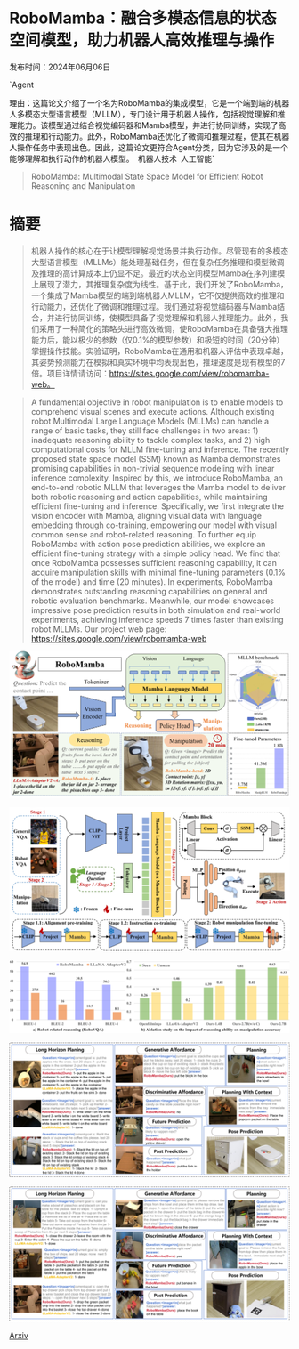 # RoboMamba：融合多模态信息的状态空间模型，助力机器人高效推理与操作

发布时间：2024年06月06日

`Agent

理由：这篇论文介绍了一个名为RoboMamba的集成模型，它是一个端到端的机器人多模态大型语言模型（MLLM），专门设计用于机器人操作，包括视觉理解和推理能力。该模型通过结合视觉编码器和Mamba模型，并进行协同训练，实现了高效的推理和行动能力。此外，RoboMamba还优化了微调和推理过程，使其在机器人操作任务中表现出色。因此，这篇论文更符合Agent分类，因为它涉及的是一个能够理解和执行动作的机器人模型。` `机器人技术` `人工智能`

> RoboMamba: Multimodal State Space Model for Efficient Robot Reasoning and Manipulation

# 摘要

> 机器人操作的核心在于让模型理解视觉场景并执行动作。尽管现有的多模态大型语言模型（MLLMs）能处理基础任务，但在复杂任务推理和模型微调及推理的高计算成本上仍显不足。最近的状态空间模型Mamba在序列建模上展现了潜力，其推理复杂度为线性。基于此，我们开发了RoboMamba，一个集成了Mamba模型的端到端机器人MLLM，它不仅提供高效的推理和行动能力，还优化了微调和推理过程。我们通过将视觉编码器与Mamba结合，并进行协同训练，使模型具备了视觉理解和机器人推理能力。此外，我们采用了一种简化的策略头进行高效微调，使RoboMamba在具备强大推理能力后，能以极少的参数（仅0.1%的模型参数）和极短的时间（20分钟）掌握操作技能。实验证明，RoboMamba在通用和机器人评估中表现卓越，其姿势预测能力在模拟和真实环境中均表现出色，推理速度是现有模型的7倍。项目详情请访问：https://sites.google.com/view/robomamba-web。

> A fundamental objective in robot manipulation is to enable models to comprehend visual scenes and execute actions. Although existing robot Multimodal Large Language Models (MLLMs) can handle a range of basic tasks, they still face challenges in two areas: 1) inadequate reasoning ability to tackle complex tasks, and 2) high computational costs for MLLM fine-tuning and inference. The recently proposed state space model (SSM) known as Mamba demonstrates promising capabilities in non-trivial sequence modeling with linear inference complexity. Inspired by this, we introduce RoboMamba, an end-to-end robotic MLLM that leverages the Mamba model to deliver both robotic reasoning and action capabilities, while maintaining efficient fine-tuning and inference. Specifically, we first integrate the vision encoder with Mamba, aligning visual data with language embedding through co-training, empowering our model with visual common sense and robot-related reasoning. To further equip RoboMamba with action pose prediction abilities, we explore an efficient fine-tuning strategy with a simple policy head. We find that once RoboMamba possesses sufficient reasoning capability, it can acquire manipulation skills with minimal fine-tuning parameters (0.1\% of the model) and time (20 minutes). In experiments, RoboMamba demonstrates outstanding reasoning capabilities on general and robotic evaluation benchmarks. Meanwhile, our model showcases impressive pose prediction results in both simulation and real-world experiments, achieving inference speeds 7 times faster than existing robot MLLMs. Our project web page: https://sites.google.com/view/robomamba-web

![RoboMamba：融合多模态信息的状态空间模型，助力机器人高效推理与操作](../../../paper_images/2406.04339/x1.png)

![RoboMamba：融合多模态信息的状态空间模型，助力机器人高效推理与操作](../../../paper_images/2406.04339/x2.png)

![RoboMamba：融合多模态信息的状态空间模型，助力机器人高效推理与操作](../../../paper_images/2406.04339/x3.png)

![RoboMamba：融合多模态信息的状态空间模型，助力机器人高效推理与操作](../../../paper_images/2406.04339/x4.png)

![RoboMamba：融合多模态信息的状态空间模型，助力机器人高效推理与操作](../../../paper_images/2406.04339/x5.png)

[Arxiv](https://arxiv.org/abs/2406.04339)